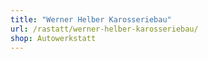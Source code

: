 ```yaml
---
title: "Werner Helber Karosseriebau"
url: /rastatt/werner-helber-karosseriebau/
shop: Autowerkstatt
---
```

